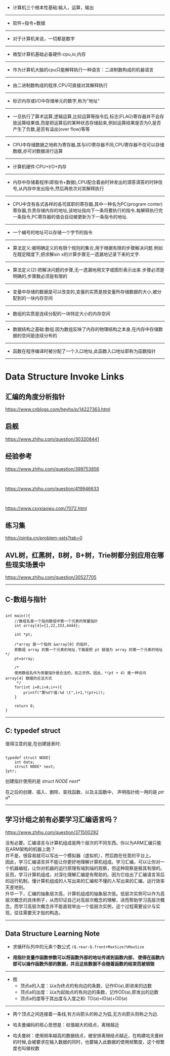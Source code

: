 + 计算机三个根本性基础:输入，运算，输出

<hr>

+ 软件=指令+数据

<hr>

+ 对于计算机来说，一切都是数字

<hr>

+ 微型计算机基础必备硬件:cpu,io,内存

<hr>

+ 作为计算机大脑的cpu只能解释执行一种语言：二进制数构成的机器语言

<hr>

+ 由二进制数构成的程序,CPU可直接对其解释执行

<hr>

+ 标识内存或I/O中存储单元的数字,称为"地址"

<hr>

+ 一旦执行了算术运算,逻辑运算,比较运算等指令后,标志(FLAG)寄存器并不会存放运算结果值,而是把运算后的某种状态存储起来,例如运算结果是否为0,是否产生了负数,是否有溢出(over flow)等等

<hr>

+ CPU中存储数据之地称为寄存器,其与I/O寄存器不同,CPU寄存器不仅可以存储数据,亦可对数据进行运算

<hr>

+ 计算机硬件:CPU+I/O+内存

<hr>

+ 内存中存储着程序(即指令+数据),CPU配合着由时钟发出的滴答滴答的时钟信号,从内存中发出指令,然后再依次对其解释执行

<hr>

+ CPU中含有各式各样的各司其职的寄存器,其中一种名为PC(program conter)寄存器,负责存储内存的地址,该地址指向下一条将要执行的指令.每解释执行完一条指令,PC寄存器的值会自动被更新为下一条指令的地址.

<hr>

+ 一个编号的地址可以存储一个字节的指令

<hr>

+ 算法定义:被明确定义的有限个规则的集合,用于根据有限的步骤解决问题.例如在既定精度下,把求解sin x的计算步骤无一遗漏地记录下来的文字.

<hr>

+ 算法定义(2):把解决问题的步骤,无一遗漏地用文字或图形表示出来.步骤必须是明确的,步骤数必须是有限的

<hr>

+ 变量中存储的数据是可以改变的,变量的实质是按变量所存储数据的大小,被分配到的一块内存空间

<hr>

+ 数组的实质是连续分配的一块特定大小的内存空间

<hr>

+ 数据结构之基础:数组.因为数组反映了内存的物理结构之本身,在内存中存储数据的空间是连续分布的

<hr>

+ 函数在程序编译时被分配了一个入口地址,此函数入口地址即称为函数指针


<hr>


# Data Structure Invoke Links


## 汇编的角度分析指针 
<a>https://www.cnblogs.com/heyhx/p/14227363.html</a>  



## 启舰  
https://www.zhihu.com/question/303208441


## 经验参考
https://www.zhihu.com/question/399753856

<br>

https://www.zhihu.com/question/419946633

<br>

https://www.cxyxiaowu.com/7072.html

## 练习集
https://pintia.cn/problem-sets?tab=0

## AVL树，红黑树，B树，B+树，Trie树都分别应用在哪些现实场景中
https://www.zhihu.com/question/30527705



<hr>


## C-数组与指针

```

int main(){
	//数组名是一个指向数组中第一个元素的常量指针
	int array[4]={1,22,333,4444};
	
	int *pt;

	/*array 是一个指向 &array[0] 的指针,
    即数组 array 的第一个元素的地址.下面是把 pt 赋值为 array 的第一个元素的地址*/
	pt=array;

	/*
	使用数组名作为常量指针是合法的，反之亦然。因此，*(pt + 4) 是一种访问 array[4] 数据的合法方式
	 */
	for(int i=0;i<4;i++){
		printf("第%d个值:%d \t",i+1,*(pt+i));
	}

	return 0;
}

```


<hr>

## C: typedef struct


值得注意的是,在创建链表时:

``````

typedef struct NODE{
    int data;
    struct NODE* next;
}ptr;

``````  

创建指针使用的是 **struct NODE* next**  

在之后的创建、插入、删除、查找函数，以及主函数中，
声明指针统一用的是 **ptr* a**



<hr>


## 学习计组之前有必要学习汇编语言吗？


https://www.zhihu.com/question/371500292


没有必要。汇编语言与计算机组成是两个层次的不同东西。你以为ARM汇编只能在ARM架构的机器上跑？  
并不是，很容易就可以写出一个模拟器（虚拟机），然后跑在任意的平台上。  
因此，学习汇编语言并不能让你更好地理解计算机组成。学习汇编，可以让你对一个机器编程，让你对机器的运行原理有端到端的观察，但这种观察是极其有限的。  
反而，学习计算机组成，对深化理解汇编是有帮助的。因为它给出了汇编语言背后的运行机制。懂计算机组成的人写出来的汇编和不懂的人写出来的汇编，运行效率天差地别。  
升华一下，汇编的抽象层次高，计算机组成的抽象层次低。低层次实例可以作为高层次概念的具体例子，从而印证自己对高层次概念的理解，进而帮助学习高层次概念。而学习高层次概念并不能直观举出一个低层次实例，这个过程需要设计与实现，往往需要天才般的构造。


<hr>


## Data Structure Learning Note

+ 求循环队列中的元素个数公式
	`(Q.rear-Q.front+MaxSize)%MaxSize`
    
+ **用指针变量作函数参数可以将函数外部的地址传递到函数内部，
使得在函数内部可以操作函数外部的数据，并且这些数据不会随着函数的结束而被销毁**

-----------------------


+ 图
  - 顶点a的入度：以a为终点的有向边的条数，记作ID(a),即进来的边数
  - 顶点a的出度：以a为起始点的有向边的条数，记作OD(a),即发出的边数
  - 顶点a的度等于其出度与入度之和: TD(a)=ID(a)+OD(a)
  
    
      
      
--------------------------  
      
+ 两个顶点之间连接着一条线,有方向箭头的称之为弧,无方向箭头则称之为边.  

+ 哈夫曼编码的核心思想是：权值越大的结点，离根越近

+ 哈夫曼树：使用频率越高的数据结点，被安排离根结点越近，在构建哈夫曼树的时候,会被要求在输入数据的同时，也要输入此数据的使用频繁度，这个频繁度也叫做权数


